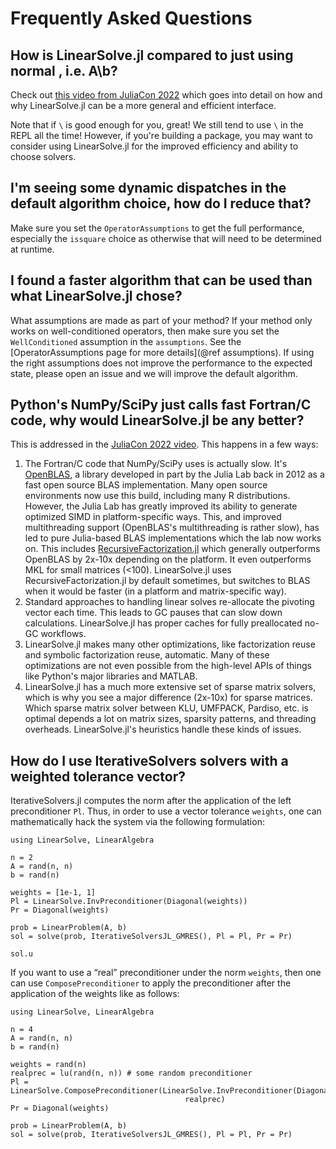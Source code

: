 # Frequently Asked Questions

## How is LinearSolve.jl compared to just using normal \, i.e. A\b?

Check out [this video from JuliaCon 2022](https://www.youtube.com/watch?v=JWI34_w-yYw) which goes
into detail on how and why LinearSolve.jl can be a more general and efficient interface.

Note that if `\` is good enough for you, great! We still tend to use `\` in the REPL all the time!
However, if you're building a package, you may want to consider using LinearSolve.jl for the improved
efficiency and ability to choose solvers.

## I'm seeing some dynamic dispatches in the default algorithm choice, how do I reduce that?

Make sure you set the `OperatorAssumptions` to get the full performance, especially the `issquare` choice
as otherwise that will need to be determined at runtime.

## I found a faster algorithm that can be used than what LinearSolve.jl chose?

What assumptions are made as part of your method? If your method only works on well-conditioned operators, then
make sure you set the `WellConditioned` assumption in the `assumptions`. See the
[OperatorAssumptions page for more details](@ref assumptions). If using the right assumptions does not improve
the performance to the expected state, please open an issue and we will improve the default algorithm.

## Python's NumPy/SciPy just calls fast Fortran/C code, why would LinearSolve.jl be any better?

This is addressed in the [JuliaCon 2022 video](https://www.youtube.com/watch?v=JWI34_w-yYw&t=182s). This happens in
a few ways:

 1. The Fortran/C code that NumPy/SciPy uses is actually slow. It's [OpenBLAS](https://github.com/xianyi/OpenBLAS),
    a library developed in part by the Julia Lab back in 2012 as a fast open source BLAS implementation. Many
    open source environments now use this build, including many R distributions. However, the Julia Lab has greatly
    improved its ability to generate optimized SIMD in platform-specific ways. This, and improved multithreading support
    (OpenBLAS's multithreading is rather slow), has led to pure Julia-based BLAS implementations which the lab now
    works on. This includes [RecursiveFactorization.jl](https://github.com/JuliaLinearAlgebra/RecursiveFactorization.jl)
    which generally outperforms OpenBLAS by 2x-10x depending on the platform. It even outperforms MKL for small matrices
    (<100). LinearSolve.jl uses RecursiveFactorization.jl by default sometimes, but switches to BLAS when it would be
    faster (in a platform and matrix-specific way).
 2. Standard approaches to handling linear solves re-allocate the pivoting vector each time. This leads to GC pauses that
    can slow down calculations. LinearSolve.jl has proper caches for fully preallocated no-GC workflows.
 3. LinearSolve.jl makes many other optimizations, like factorization reuse and symbolic factorization reuse, automatic.
    Many of these optimizations are not even possible from the high-level APIs of things like Python's major libraries and MATLAB.
 4. LinearSolve.jl has a much more extensive set of sparse matrix solvers, which is why you see a major difference (2x-10x) for sparse
    matrices. Which sparse matrix solver between KLU, UMFPACK, Pardiso, etc. is optimal depends a lot on matrix sizes, sparsity patterns,
    and threading overheads. LinearSolve.jl's heuristics handle these kinds of issues.

## How do I use IterativeSolvers solvers with a weighted tolerance vector?

IterativeSolvers.jl computes the norm after the application of the left preconditioner
`Pl`. Thus, in order to use a vector tolerance `weights`, one can mathematically
hack the system via the following formulation:

```@example FAQPrec
using LinearSolve, LinearAlgebra

n = 2
A = rand(n, n)
b = rand(n)

weights = [1e-1, 1]
Pl = LinearSolve.InvPreconditioner(Diagonal(weights))
Pr = Diagonal(weights)

prob = LinearProblem(A, b)
sol = solve(prob, IterativeSolversJL_GMRES(), Pl = Pl, Pr = Pr)

sol.u
```

If you want to use a “real” preconditioner under the norm `weights`, then one
can use `ComposePreconditioner` to apply the preconditioner after the application
of the weights like as follows:

```@example FAQ2
using LinearSolve, LinearAlgebra

n = 4
A = rand(n, n)
b = rand(n)

weights = rand(n)
realprec = lu(rand(n, n)) # some random preconditioner
Pl = LinearSolve.ComposePreconditioner(LinearSolve.InvPreconditioner(Diagonal(weights)),
                                       realprec)
Pr = Diagonal(weights)

prob = LinearProblem(A, b)
sol = solve(prob, IterativeSolversJL_GMRES(), Pl = Pl, Pr = Pr)
```
